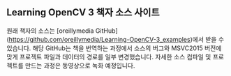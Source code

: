 ﻿## Learning OpenCV 3 책자 소스 사이트


원래 책자의 소스는 [oreillymedia GitHub] (https://github.com/oreillymedia/Learning-OpenCV-3_examples)에서 받을 수 있습니다. 
해당 GitHub는 책을 번역하는 과정에서 소스의 버그와 MSVC2015 버전에 맞게 프로젝트 파일과 데이터의 경로를 일부 변경했습니다.
자세한 소스 컴파일 및 프로젝트를 만드는 과정은 동영상으로 녹화 예정입니다.

